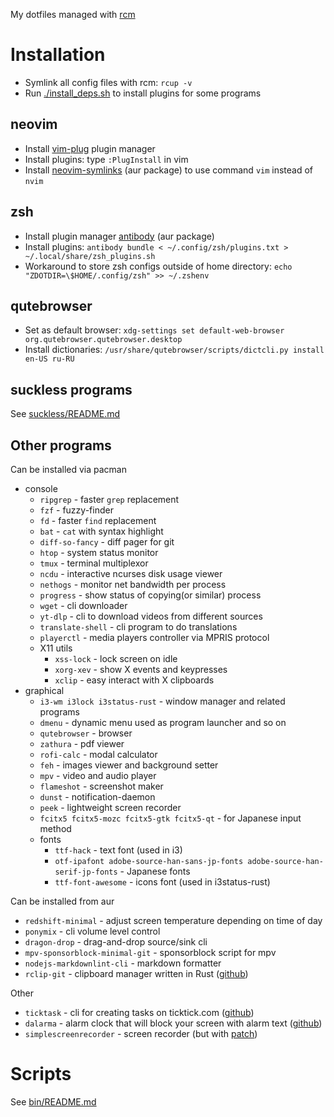 My dotfiles managed with [rcm](https://github.com/thoughtbot/rcm)

# Installation

* Symlink all config files with rcm: `rcup -v`
* Run [./install_deps.sh](./install_deps.sh) to install plugins for some
  programs

## neovim

* Install [vim-plug](https://github.com/junegunn/vim-plug) plugin manager
* Install plugins: type `:PlugInstall` in vim
* Install [neovim-symlinks](https://aur.archlinux.org/packages/neovim-symlinks)
  (aur package) to use command `vim` instead of `nvim`

## zsh

* Install plugin manager
  [antibody](https://aur.archlinux.org/packages/antibody) (aur package)
* Install plugins: `antibody bundle < ~/.config/zsh/plugins.txt >
  ~/.local/share/zsh_plugins.sh`
* Workaround to store zsh configs outside of home directory: `echo
  "ZDOTDIR=\$HOME/.config/zsh" >> ~/.zshenv`

## qutebrowser

* Set as default browser: `xdg-settings set default-web-browser
  org.qutebrowser.qutebrowser.desktop`
* Install dictionaries: `/usr/share/qutebrowser/scripts/dictcli.py install
  en-US ru-RU`

## suckless programs

See [suckless/README.md](suckless/README.md)

## Other programs

Can be installed via pacman

* console
  * `ripgrep` - faster `grep` replacement
  * `fzf` - fuzzy-finder
  * `fd` - faster `find` replacement
  * `bat` - `cat` with syntax highlight
  * `diff-so-fancy` - diff pager for git
  * `htop` - system status monitor
  * `tmux` - terminal multiplexor
  * `ncdu` - interactive ncurses disk usage viewer
  * `nethogs` - monitor net bandwidth per process
  * `progress` - show status of copying(or similar) process
  * `wget` - cli downloader
  * `yt-dlp` - cli to download videos from different sources
  * `translate-shell` - cli program to do translations
  * `playerctl` - media players controller via MPRIS protocol
  * X11 utils
    * `xss-lock` - lock screen on idle
    * `xorg-xev` - show X events and keypresses
    * `xclip` - easy interact with X clipboards
* graphical
  * `i3-wm i3lock i3status-rust` - window manager and related programs
  * `dmenu` - dynamic menu used as program launcher and so on
  * `qutebrowser` - browser
  * `zathura` - pdf viewer
  * `rofi-calc` - modal calculator
  * `feh` - images viewer and background setter
  * `mpv` - video and audio player
  * `flameshot` - screenshot maker
  * `dunst` - notification-daemon
  * `peek` - lightweight screen recorder
  * `fcitx5 fcitx5-mozc fcitx5-gtk fcitx5-qt` - for Japanese input method
  * fonts
    * `ttf-hack` - text font (used in i3)
    * `otf-ipafont adobe-source-han-sans-jp-fonts
      adobe-source-han-serif-jp-fonts` - Japanese fonts
    * `ttf-font-awesome` - icons font (used in i3status-rust)

Can be installed from aur

* `redshift-minimal` - adjust screen temperature depending on time of day
* `ponymix` - cli volume level control
* `dragon-drop` - drag-and-drop source/sink cli
* `mpv-sponsorblock-minimal-git` - sponsorblock script for mpv
* `nodejs-markdownlint-cli` - markdown formatter
* `rclip-git` - clipboard manager written in Rust
  ([github](https://github.com/UnkwUsr/rclip))

Other

* `ticktask` - cli for creating tasks on ticktick.com
  ([github](https://github.com/UnkwUsr/ticktask))
* `dalarma` - alarm clock that will block your screen with alarm text
  ([github](https://github.com/UnkwUsr/dalarma))
* `simplescreenrecorder` - screen recorder (but with
  [patch](https://github.com/MaartenBaert/ssr/pull/960))

# Scripts

See [bin/README.md](bin/README.md)
